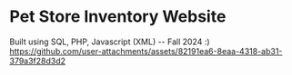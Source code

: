 # Pet Store Inventory Website
Built using SQL, PHP, Javascript (XML) -- Fall 2024 :)
https://github.com/user-attachments/assets/82191ea6-8eaa-4318-ab31-379a3f28d3d2
